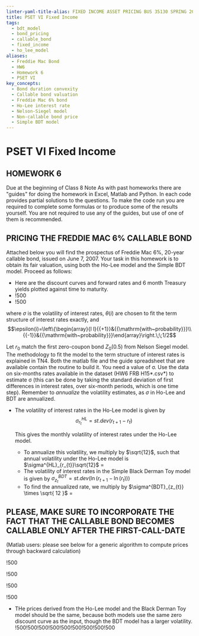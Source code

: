 ```yaml
---
linter-yaml-title-alias: FIXED INCOME ASSET PRICING BUS 35130 SPRING 2024 JOHN HEATON
title: PSET VI Fixed Income
tags:
  - bdt_model
  - bond_pricing
  - callable_bond
  - fixed_income
  - ho_lee_model
aliases:
  - Freddie Mac Bond
  - HW6
  - Homework 6
  - PSET VI
key_concepts:
  - Bond duration convexity
  - Callable bond valuation
  - Freddie Mac 6% bond
  - Ho-Lee interest rate
  - Nelson-Siegel model
  - Non-callable bond price
  - Simple BDT model
---
```


# PSET VI Fixed Income

## HOMEWORK 6

Due at the beginning of Class 8
Note As with past homeworks there are "guides" for doing the homework in Excel,  Matlab and Python. In each code provides partial solutions to the questions. To make the code run you are required to complete some formulas or to produce some of the results yourself. You are not required to use any of the guides,  but use of one of them is recommended.

## PRICING THE FREDDIE MAC 6% CALLABLE BOND

Attached below you will find the prospectus of Freddie Mac 6%,  20-year callable bond,  issued on June 7,  2007. Your task in this homework is to obtain its fair valuation,  using both the Ho-Lee model and the Simple BDT model. Proceed as follows:

[^1]: (CP) Use the data in *"HW6 Data Bonds.xls"* and extract the discount curve $Z(0,          T)$ from the Treasuries using Nelson-Siegel model.

- Here are the discount curves and forward rates and 6 month Treasury yields plotted against time to maturity.
- !500
- !500
[^1]: (CP) Build the Ho-Lee tree,  given by
$$r_{i+1,         j}=r_{i,         j}+\theta(i)\times\Delta+\sigma\times\sqrt{\Delta}\times\epsilon_{i+1}$$

where $σ$ is the volatility of interest rates,  $θ(i)$ are chosen to fit the term structure of interest rates exactly,  and
$$\epsilon(i)=\left\{\begin{array}{l l}{{+1}}&{{\mathrm{with~probability}}}\\ {{-1}}&{{\mathrm{with~probability}}}\end{array}\right.\;\;1/2$$

Let $r_0$ match the first zero-coupon bond $Z_0(0.5)$ from Nelson Siegel model. The methodology to fit the model to the term structure of interest rates is explained in TN4. Both the matlab file and the guide spreadsheet that are available contain the routine to build it. You need a value of σ. Use the data on six-months rates available in the dataset (HW6 FRB H15*.csv*) to estimate σ (this can be done by taking the standard deviation of first differences in interest rates,  over six-month periods,  which is one time step). Remember to *annualize* the volatility estimates,  as $σ$ in Ho-Lee and BDT are annualized.

- The volatility of interest rates in the Ho-Lee model is given by $$\sigma^{HL}_{r_{t}}=st.dev(r_{t+1}-r_{{t}})$$

	This gives the monthly volatility of interest rates under the Ho-Lee model.

	- To annualize this volatility,  we multiply by $\sqrt{12}$,  such that annual volatility under the Ho-Lee model is $\sigma^{HL}_{r_{t}}\sqrt{12}$ =
	- The volatility of interest rates in the Simple Black Derman Toy model is given by $\sigma^{BDT}_{z_{t}}=st.dev(\ln(r_{{t+1}}-\ln(r_{t})))$
	- To find the annualized rate,  we multiply by $\sigma^{BDT}_{z_{t}} \times \sqrt{ 12 }$ =
[^1]: (CP) After fitting the tree to the data,  please plot the zero-coupon bond yields from the tree and from the original zero-coupon bonds Z(T) obtained from Nelson and Siegel (and used as inputs for the tree). Are they the same? Show also the first 10 time-steps of the interest rate tree (table 10 x 10)
[^1]: The zero coupon bond yields derived from the Ho-Lee tree largely match those produced by the Nelson Siegel interpolation.
[^1]: !500
[^1]: (CP) Use the tree tree
ˆ Obtain the price of the non-callable bond
!500
ˆ Obtain the price of
!500
ˆ Obtain the price of the callable bond as the difference.
!500
## PLEASE,  MAKE SURE TO INCORPORATE THE FACT THAT THE CALLABLE BOND BECOMES CALLABLE ONLY AFTER THE FIRST-CALL-DATE

(Matlab users: please see below for a generic algorithm to compute prices through backward calculation)

[^1]: (CP) Show the first 10 nodes of the non-callable bond,  the option to call,  and the callable security.
[^1]: (CP) Plot the price of the non-callable and of the callable security against interest rates at call time,  as well as 1,  2,  3 semesters before. How does the callable and non-callable bonds compare? Comment and discuss.

!500

!500

!500

!500

[^1]: (CP) Compute the duration and convexity of callable and non-callable bond at time 0. Comment on the difference between the two securities.
[^1]: (CP) **Ho Lee versus Simple BDT.** Redo all of the points above for the Simple BDT model (note: in both the matlab file and the spreadsheet,  this amounts to change BDT Flag from 0 to 1 and re-run the routine to build the tree. Everything else should be automatic,  except for the estimate of σ which now should use log differences in rates). Comment on the difference in price,  if any,  from the two methodologies.
- THe prices derived from the Ho-Lee model and the Black Derman Toy model should be the same,  because both models use the same zero discount curve as the input,  though the BDT model has a larger volatility.
!500!500!500!500!500!500!500!500!500
